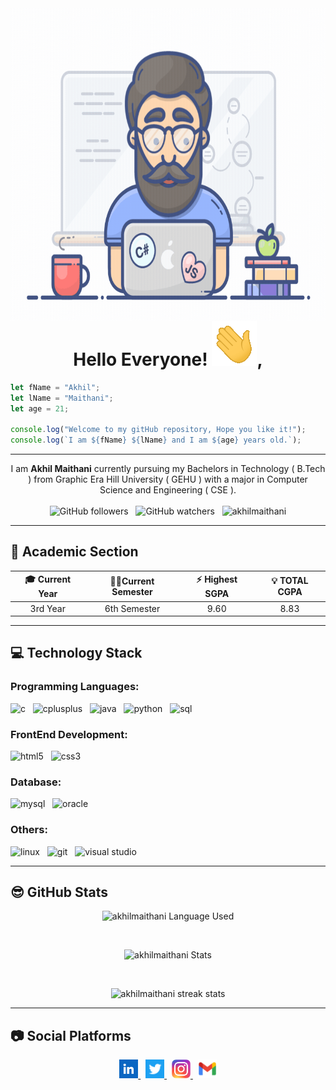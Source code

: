 <img align="right" src="Images/programmer.gif" alt="Programmer Gif" width="1400" height="500">

<h1 align="center"> Hello Everyone! <img src="Images/Hand.gif" alt="wave-hand">, </h1>

```javascript
let fName = "Akhil";
let lName = "Maithani";
let age = 21;

console.log("Welcome to my gitHub repository, Hope you like it!");
console.log(`I am ${fName} ${lName} and I am ${age} years old.`);
```

<hr>

<p align="center">
  I am <strong>Akhil Maithani</strong> currently pursuing my Bachelors in Technology ( B.Tech ) from Graphic Era Hill University ( GEHU ) with a major in Computer Science and Engineering ( CSE ).
  <br>
  <br>
  <img src="https://img.shields.io/github/followers/AkhilMaithani?style=social" alt="GitHub followers">
  &nbsp;
  <img src="https://img.shields.io/github/watchers/AkhilMaithani/AkhilMaithani?style=social" alt="GitHub watchers">
  &nbsp;
  <img src="https://komarev.com/ghpvc/?username=AkhilMaithani&label=Profile%20views&color=0e75b6&style=flat" alt="akhilmaithani">
</p>

<hr>

## 📙 Academic Section

| 🎓 Current Year | 🐱‍👤Current Semester | ⚡ Highest SGPA | 💡 TOTAL CGPA |
|:-:|:-:|:-:|:-:|
| 3rd Year | 6th Semester | 9.60 | 8.83 |

<hr>

## 💻 Technology Stack

### Programming Languages:

<p>
  <img src="https://img.shields.io/badge/%20-C-lightgrey" alt="c">
  &nbsp;
  <img src="https://img.shields.io/badge/%20-C%2B%2B-green" alt="cplusplus">
  &nbsp;
  <img src="https://img.shields.io/badge/%20-Java-orange" alt="java">
  &nbsp;
  <img src="https://img.shields.io/badge/%20-Python-blue" alt="python">
  &nbsp;
  <img src="https://img.shields.io/badge/%20-SQL-red" alt="sql">
</p>

### FrontEnd Development:
<p>
  <img src="https://img.shields.io/badge/%20-HTML-red" alt="html5">
  &nbsp;
  <img src="https://img.shields.io/badge/%20-CSS-blue" alt="css3">
</p>

### Database:
<p>
  <img src="https://img.shields.io/badge/%20-MYSQL-brightgreen" alt="mysql">
  &nbsp;
  <img src="https://img.shields.io/badge/%20-Oracle-yellowgreen" alt="oracle">
</p>

### Others:
<p>
  <img src="https://img.shields.io/badge/%20-LINUX-lightgrey" alt="linux"> 
  &nbsp;
  <img src="https://img.shields.io/badge/%20-GIT%2FGITHUB-orange" alt="git">
  &nbsp;
  <img src="https://img.shields.io/badge/%20-Visual%20Studio-blue" alt="visual studio">
</p>

<hr>

## 😎 GitHub Stats

<p align="center">
<img src="https://github-readme-stats.vercel.app/api/top-langs?username=AkhilMaithani&show_icons=true&locale=en&layout=compact" alt="akhilmaithani Language Used">
</p>

<br>
<p align="center">
<img src="https://github-readme-stats.vercel.app/api?username=akhilmaithani&show_icons=true&locale=en" alt="akhilmaithani Stats">
</p>

<br>
<p align="center">
<img src="https://github-readme-streak-stats.herokuapp.com/?user=AkhilMaithani&" alt="akhilmaithani streak stats">
</p>

<hr>

## 📷 Social Platforms
<p align="center">
  <a href="https://www.linkedin.com/in/akhilmaithani/" target="_blank"><img src="Images/linkedin.png" alt="Linkedin" width="30" height="30"> </a>
  &nbsp;
  <a href="https://twitter.com/maithani_akhil/" target="_blank"><img src="Images/twitter.png" alt="Twitter" width="30" height="30"> </a>
  &nbsp;
  <a href="https://www.instagram.com/abyte._.space._.needed/" target="_blank"><img src="Images/instagram.png" alt="Instagram" width="30" height="30"> </a>
  &nbsp;
  <a href="mailto:akhilmaithani1303@gmail.com" target="_blank"><img src="Images/gmail.png" alt="Gmail" width="30" height="30"> </a>
</p>
